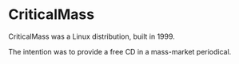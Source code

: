 # CriticalMass

CriticalMass was a Linux distribution, built in 1999.

The intention was to provide a free CD in a mass-market periodical.
